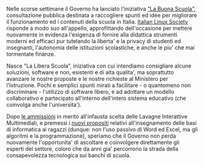 <!--
.. title: La Libera Scuola
.. slug: la-libera-scuola
.. date: 2014-09-26 00:00:00
.. tags: 
.. category: 
.. link: 
.. description: 
.. type: text
.. image_copy: 
.. previewimage:
-->

Nelle scorse settimane il Governo ha lanciato l'iniziativa <a rel="nofollow" href="https://labuonascuola.gov.it/">"La Buona Scuola"</a>, consultazione pubblica destinata a raccogliere spunti ed idee per migliorare il funzionamento ed i contenuti della scuola in Italia. <a href="/">Italian Linux Society</a> risponde a modo suo all'appello, approfittando dell'occasione per mettere nuovamente in evidenza l'esigenza di fornire alla didattica strumenti moderni ed efficaci pur tutelando la liberta' e la privacy di studenti ed insegnanti, l'autonomia delle istituzioni scolastiche, e anche le piu' che mai tormentate finanze.

Nasce "La Libera Scuola", iniziativa con cui intendiamo consigliare alcune soluzioni, software e non, esistenti e di alta qualita', ma soprattutto avanzare le nostre proposte e le nostre richieste al Ministero per l'Istruzione. Pochi e semplici spunti mirati a facilitare - o quantomeno non discriminare - l'utilizzo di software libero, e ad adottare un modello collaborativo e partecipato all'interno dell'intero sistema educativo (che coinvolga anche l'universita').

Dopo <a rel="nofollow" href="http://www.lastampa.it/2014/09/04/blogs/skuola/lim-su-non-le-usa-renzi-le-rottama-rdzmESmbR8fTVmXgUlysNL/pagina.html">le ammissioni</a> in merito all'infausta scelta delle Lavagne Interattive Multimediali, e premessi i <a rel="nofollow" href="http://www.programmailfuturo.it/">nuovi propositi</a> relativi all'insegnamento delle basi di informatica ai ragazzi (dunque: non l'uso passivo di Word ed Excel, ma gli algoritmi e la programmazione), speriamo che il Governo non perda nuovamente l'opportunita' di ascoltare e coinvolgere direttamente gli esperti del settore, coloro che da anni gia' percorrono la strada della consapevolezza tecnologica sui banchi di scuola.